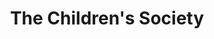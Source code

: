 ---
title: "The Children's Society"
url: /cambridge/the-childrens-society-rectory-terrace/
shop: Gebrauchtwaren
---